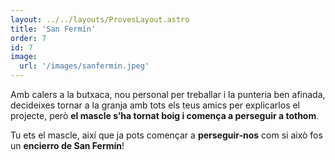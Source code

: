 ```yaml
---
layout: ../../layouts/ProvesLayout.astro
title: 'San Fermín'
order: 7
id: 7
image:
  url: '/images/sanfermin.jpeg'
---
```


Amb calers a la butxaca, nou personal per treballar i la punteria ben afinada, decideixes tornar a la granja amb tots els teus amics per explicarlos el projecte, però **el mascle s’ha tornat boig i comença a perseguir a tothom**.

Tu ets el mascle, així que ja pots començar a **perseguir-nos** com si això fos un **encierro de San Fermín**!
